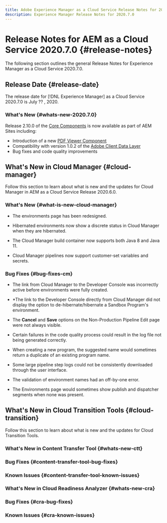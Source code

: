 ```yaml
---
title: Adobe Experience Manager as a Cloud Service Release Notes for 2020.7.0
description: Experience Manager Release Notes for 2020.7.0
---
```


# Release Notes for AEM as a Cloud Service 2020.7.0 {#release-notes}

The following section outlines the general Release Notes for Experience Manager as a Cloud Service 2020.7.0.

## Release Date {#release-date}

The release date for [!DNL Experience Manager] as a Cloud Service 2020.7.0 is July ?? , 2020.

### What's New {#whats-new-2020.7.0}

Release 2.10.0 of the [Core Components](https://docs.adobe.com/content/help/en/experience-manager-core-components/using/introduction.html) is now available as part of AEM Sites including:

* Introduction of a new [PDF Viewer Component](https://aemcomponents.dev/content/core-components-examples/library/page-authoring/pdf-viewer.html)
* Compatibility with version 1.0.2 of the [Adobe Client Data Layer](https://docs.adobe.com/content/help/en/experience-manager-core-components/using/developing/data-layer/overview.html)
* Bug fixes and code quality improvements


## What's New in Cloud Manager {#cloud-manager}

Follow this section to learn about what is new and the updates for Cloud Manager in AEM as a Cloud Service Release 2020.6.0.

### What's New {#what-is-new-cloud-manager}

* The environments page has been redesigned.

* Hibernated environments now show a discrete status in Cloud Manager when they are hibernated. 

* The Cloud Manager build container now supports both Java 8 and Java 11. 

* Cloud Manager pipelines now support customer-set variables and secrets.

### Bug Fixes {#bug-fixes-cm}

* The link from Cloud Manager to the Developer Console was incorrectly active before environments were fully created. 

* *The link to the Developer Console directly from Cloud Manager did not display the option to de-hibernate/hibernate a Sandbox Program's environment.

* The **Cancel** and **Save** options on the Non-Production Pipeline Edit page were not always visible. 

* Certain failures in the code quality process could result in the log file not being generated correctly.

* When creating a new program, the suggested name would sometimes return a duplicate of an existing program name.

* Some large pipeline step logs could not be consistently downloaded through the user interface.

* The validation of environment names had an off-by-one error.

* The Environments page would sometimes show publish and dispatcher segments when none was present.

## What's New in Cloud Transition Tools {#cloud-transition}

Follow this section to learn about what is new and the updates for Cloud Transition Tools.

### What's New in Content Transfer Tool {#whats-new-ctt}



### Bug Fixes {#content-transfer-tool-bug-fixes}


### Known Issues {#content-transfer-tool-known-issues}

### What's New in Cloud Readiness Analyzer {#whats-new-cra}


### Bug Fixes {#cra-bug-fixes}


### Known Issues {#cra-known-issues}
